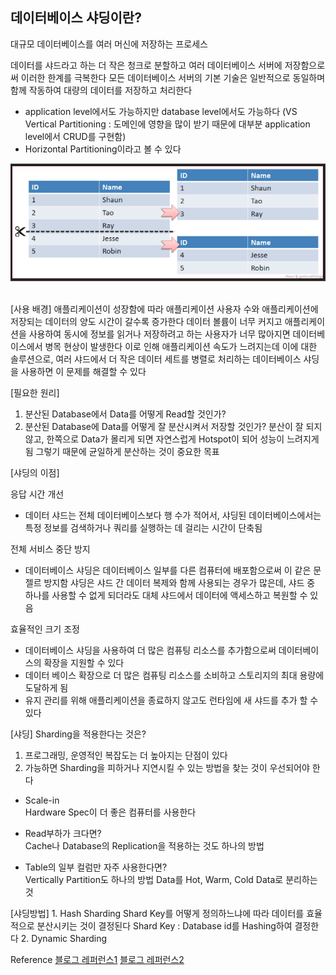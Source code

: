 ## 데이터베이스 샤딩이란?

대규모 데이터베이스를 여러 머신에 저장하는 프로세스

데이터를 샤드라고 하는 더 작은 청크로 분할하고 여러 데이터베이스 서버에 저장함으로써 이러한 한계를 극복한다
모든 데이터베이스 서버의 기본 기술은 일반적으로 동일하며 함께 작동하여 대량의 데이터를 저장하고 처리한다
* application level에서도 가능하지만 database level에서도 가능하다
  (VS Vertical Partitioning : 도메인에 영향을 많이 받기 때문에 대부분 application level에서 CRUD를 구현함)
* Horizontal Partitioning이라고 볼 수 있다

![Sharding1.png](Sharding1.png)


</br>
[사용 배경]
애플리케이션이 성장함에 따라 애플리케이션 사용자 수와 애플리케이션에 저장되는 데이터의 양도 시간이 갈수록 증가한다
데이터 볼륨이 너무 커지고 애플리케이션을 사용하여 동시에 정보를 읽거나 저장하려고 하는 사용자가 너무 많아지면 데이터베이스에서 병목 현상이 발생한다
이로 인해 애플리케이션 속도가 느려지는데 이에 대한 솔루션으로, 여러 샤드에서 더 작은 데이터 세트를 병렬로 처리하는 데이터베이스 샤딩을 사용하면 이 문제를 해결할 수 있다

[필요한 원리]
1. 분산된 Database에서 Data를 어떻게 Read할 것인가?
2. 분산된 Database에 Data를 어떻게 잘 분산시켜서 저장할 것인가?
    분산이 잘 되지 않고, 한쪽으로 Data가 몰리게 되면 자연스럽게 Hotspot이 되어 성능이 느려지게 됨
    그렇기 때문에 균일하게 분산하는 것이 중요한 목표

[샤딩의 이점]

응답 시간 개선
 - 데이터 샤드는 전체 데이터베이스보다 행 수가 적어서, 샤딩된 데이터베이스에서는 특정 정보를 검색하거나 쿼리를 실행하는 데 걸리는 시간이 단축됨
 
전체 서비스 중단 방지
 - 데이터베이스 샤딩은 데이터베이스 일부를 다른 컴퓨터에 배포함으로써 이 같은 문젤르 방지함
    샤딩은 샤드 간 데이터 복제와 함께 사용되는 경우가 많은데, 샤드 중 하나를 사용할 수 없게 되더라도 대체 샤드에서 데이터에 액세스하고 복원할 수 있음

효율적인 크기 조정
 - 데이터베이스 샤딩을 사용하여 더 많은 컴퓨팅 리소스를 추가함으로써 데이터베이스의 확장을 지원할 수 있다
 - 데이터 베이스 확장으로 더 많은 컴퓨팅 리소스를 소비하고 스토리지의 최대 용량에 도달하게 됨
 - 유지 관리를 위해 애플리케이션을 종료하지 않고도 런타임에 새 샤드를 추가 할 수 있다 


[샤딩] Sharding을 적용한다는 것은?</br>

  1.  프로그래밍, 운영적인 복잡도는 더 높아지는 단점이 있다</br>
  2.  가능하면 Sharding을 피하거나 지연시킬 수 있는 방법을 찾는 것이 우선되어야 한다</br>
  * Scale-in</br>
    Hardware Spec이 더 좋은 컴퓨터를 사용한다
    
  * Read부하가 크다면?</br>
    Cache나 Database의 Replication을 적용하는 것도 하나의 방법
    
  * Table의 일부 컬럼만 자주 사용한다면?</br>
    Vertically Partition도 하나의 방법
    Data를 Hot, Warm, Cold Data로 분리하는 것
    
    
[샤딩방법]
    1. Hash Sharding
        Shard Key를 어떻게 정의하느냐에 따라 데이터를 효율적으로 분산시키는 것이 결정된다
        Shard Key : Database id를 Hashing하여 결정한다
    2. Dynamic Sharding
    

Reference
[블로그 레퍼런스1](https://aws.amazon.com/ko/what-is/database-sharding/)
[블로그 레퍼런스2](https://nesoy.github.io/articles/2018-05/Database-Shard)
